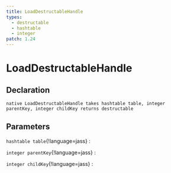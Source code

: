 ```yaml
---
title: LoadDestructableHandle
types:
  - destructable
  - hashtable
  - integer
patch: 1.24
---
```


# LoadDestructableHandle

## Declaration

```jass
native LoadDestructableHandle takes hashtable table, integer parentKey, integer childKey returns destructable
```

## Parameters
`hashtable table`{!language=jass}
: 

`integer parentKey`{!language=jass}
: 

`integer childKey`{!language=jass}
: 
